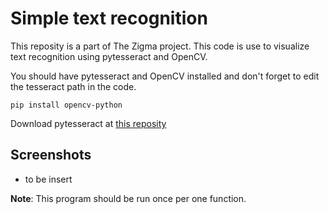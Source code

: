 # Simple text recognition
This reposity is a part of The Zigma project.
This code is use to visualize text recognition using pytesseract and OpenCV.

You should have pytesseract and OpenCV installed and don't forget to edit the tesseract path in the code.

```
pip install opencv-python
```

Download pytesseract at [this reposity](https://github.com/UB-Mannheim/tesseract/wiki)

## Screenshots
- to be insert

**Note**: This program should be run once per one function.
